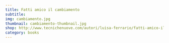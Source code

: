 ```yaml
---
title: Fatti amico il cambiamento
subtitle:
img: cambiamento.jpg
thumbnail: cambiamento-thumbnail.jpg
shop: http://www.tecnichenuove.com/autori/luisa-ferrario/fatti-amico-il-cambiamento.html
category: books
---
```

